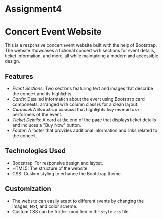 # Assignment4


# Concert Event Website

This is a responsive concert event website built with the help of Bootstrap. The website showcases a fictional concert with sections for event details, ticket information, and more, all while maintaining a modern and accessible design.

## Features
- *Event Sections:* Two sections featuring text and images that describe the concert and its highlights.
- *Cards:* Detailed information about the event using Bootstrap card components, arranged with column classes for a clean layout.
- *Carousel:* A Bootstrap carousel that highlights key moments or performers of the event.
- *Ticket Details:* A card at the end of the page that displays ticket details and includes a "Buy Now" button.
- *Footer:* A footer that provides additional information and links related to the concert.

## Technologies Used
- Bootstrap: For responsive design and layout.
- HTML5: The structure of the website.
- CSS: Custom styling to enhance the Bootstrap theme.


## Customization
- The website can easily adapt to different events by changing the images, text, and color scheme.
- Custom CSS can be further modified in the `style.css` file.
